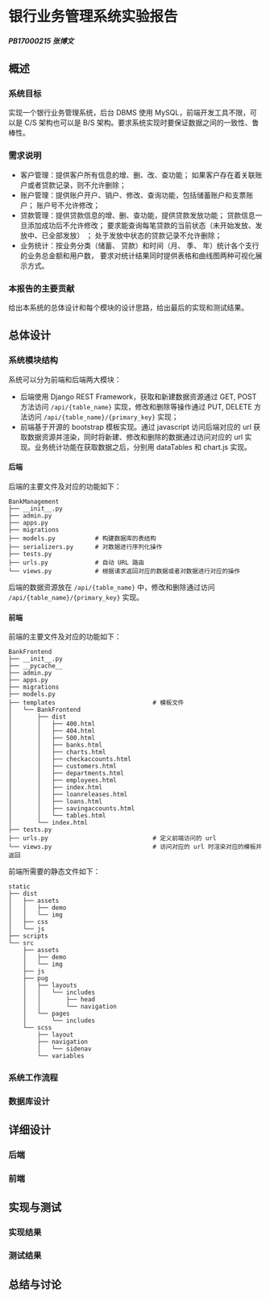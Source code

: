 # 银行业务管理系统实验报告

##### PB17000215 张博文

## 概述

### 系统目标

<!-- 主要开发目标 -->
实现一个银行业务管理系统，后台 DBMS 使用 MySQL，前端开发工具不限，可以是 C/S 架构也可以是 B/S 架构。要求系统实现时要保证数据之间的一致性、鲁棒性。

### 需求说明

<!-- 主要功能需求 -->
- 客户管理：提供客户所有信息的增、删、改、查功能； 如果客户存在着关联账户或者贷款记录，则不允许删除；
- 账户管理：提供账户开户、销户、修改、查询功能，包括储蓄账户和支票账户； 账户号不允许修改；
- 贷款管理：提供贷款信息的增、删、查功能，提供贷款发放功能； 贷款信息一旦添加成功后不允许修改； 要求能查询每笔贷款的当前状态（未开始发放、发放中、已全部发放） ； 处于发放中状态的贷款记录不允许删除；
- 业务统计：按业务分类（储蓄、 贷款）和时间（月、 季、 年）统计各个支行的业务总金额和用户数， 要求对统计结果同时提供表格和曲线图两种可视化展示方式。

### 本报告的主要贡献

<!-- 报告的主要内容 -->
给出本系统的总体设计和每个模块的设计思路，给出最后的实现和测试结果。

## 总体设计

### 系统模块结构

系统可以分为前端和后端两大模块：
- 后端使用 Django REST Framework，获取和新建数据资源通过 GET, POST 方法访问 `/api/{table_name}` 实现，修改和删除等操作通过 PUT, DELETE 方法访问 `/api/{table_name}/{primary_key}` 实现；
- 前端基于开源的 bootstrap 模板实现。通过 javascript 访问后端对应的 url 获取数据资源并渲染，同时将新建、修改和删除的数据通过访问对应的 url 实现。业务统计功能在获取数据之后，分别用 dataTables 和 chart.js 实现。

#### 后端

后端的主要文件及对应的功能如下：

```
BankManagement
├── __init__.py
├── admin.py
├── apps.py
├── migrations
├── models.py           # 构建数据库的表结构
├── serializers.py      # 对数据进行序列化操作
├── tests.py
├── urls.py             # 自动 URL 路由
└── views.py            # 根据请求返回对应的数据或者对数据进行对应的操作
```

后端的数据资源放在 `/api/{table_name}` 中，修改和删除通过访问 `/api/{table_name}/{primary_key}` 实现。

#### 前端

前端的主要文件及对应的功能如下：

```
BankFrontend
├── __init__.py
├── __pycache__
├── admin.py
├── apps.py
├── migrations
├── models.py
├── templates                           # 模板文件
│   └── BankFrontend
│       ├── dist
│       │   ├── 400.html
│       │   ├── 404.html
│       │   ├── 500.html
│       │   ├── banks.html
│       │   ├── charts.html
│       │   ├── checkaccounts.html
│       │   ├── customers.html
│       │   ├── departments.html
│       │   ├── employees.html
│       │   ├── index.html
│       │   ├── loanreleases.html
│       │   ├── loans.html
│       │   ├── savingaccounts.html
│       │   └── tables.html
│       └── index.html
├── tests.py
├── urls.py                             # 定义前端访问的 url
└── views.py                            # 访问对应的 url 时渲染对应的模板并返回
```

前端所需要的静态文件如下：

```
static
├── dist
│   ├── assets
│   │   ├── demo
│   │   └── img
│   ├── css
│   └── js
├── scripts
└── src
    ├── assets
    │   ├── demo
    │   └── img
    ├── js
    ├── pug
    │   ├── layouts
    │   │   └── includes
    │   │       ├── head
    │   │       └── navigation
    │   └── pages
    │       └── includes
    └── scss
        ├── layout
        ├── navigation
        │   └── sidenav
        └── variables
```



<!-- 给出本系统的模块结构图，包括各级子模块，以及模块之间的接口关系。定义每个模块的基本功能。 -->

### 系统工作流程

<!-- 给出系统工作流程图 -->

### 数据库设计

<!-- 给出数据库设计ER图，逻辑数据库结构，以及最终的物理数据库结构。如果采用了特殊的物理数据库结构设计，例如分表、增加了冗余属性等，要求解释理由。 -->

## 详细设计

### 后端

<!-- 给出该模块的输入、输出和程序流程图。 -->

### 前端

## 实现与测试

### 实现结果

<!-- 给出各个功能需求的实现界面和运行结果。 -->

### 测试结果

<!-- 给出各个功能需求的测试用例和测试结果。 -->

## 总结与讨论

<!-- 总结本系统开发过程中的主要收获、教训。 -->